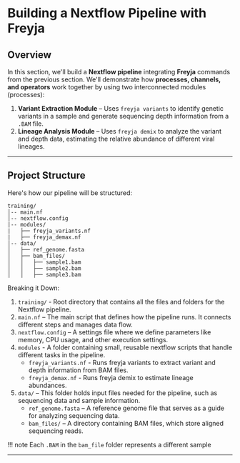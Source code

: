 # **Building a Nextflow Pipeline with Freyja**

## **Overview**
In this section, we'll build a **Nextflow pipeline** integrating **Freyja** commands from the previous section. We'll demonstrate how **processes, channels, and operators** work together by using two interconnected modules (processes):

1.  **Variant Extraction Module** – Uses `freyja variants` to identify genetic variants in a sample and generate sequencing depth information from a `.BAM` file.  
2.  **Lineage Analysis Module** – Uses `freyja demix` to analyze the variant and depth data, estimating the relative abundance of different viral lineages.

---

## **Project Structure**
Here's how our pipeline will be structured:
```
training/
│-- main.nf
│-- nextflow.config
|-- modules/
|   ├── freyja_variants.nf 
|   ├── freyja_demax.nf 
│-- data/
│   ├── ref_genome.fasta
│   ├── bam_files/
│   │   ├── sample1.bam
│   │   ├── sample2.bam
│   │   ├── sample3.bam

```

Breaking it Down:

1.  `training/` - Root directory that contains all the files and folders for the Nextflow pipeline.
2.  `main.nf` – The main script that defines how the pipeline runs. It connects different steps and manages data flow.
3.  `nextflow.config` – A settings file where we define parameters like memory, CPU usage, and other execution settings.
4.  `modules` - A folder containing small, reusable nextflow scripts that handle different tasks in the pipeline.
    - `freyja_variants.nf` - Runs freyja variants to extract variant and depth information from BAM files.
    - `freyja_demax.nf` - Runs freyja demix to estimate lineage abundances.
5.  `data/` – This folder holds input files needed for the pipeline, such as sequencing data and sample information.
    - `ref_genome.fasta` – A reference genome file that serves as a guide for analyzing sequencing data.
    - `bam_files/` – A directory containing BAM files, which store aligned sequencing reads.

!!! note
    Each `.BAM` in the `bam_file` folder represents a different sample

---
